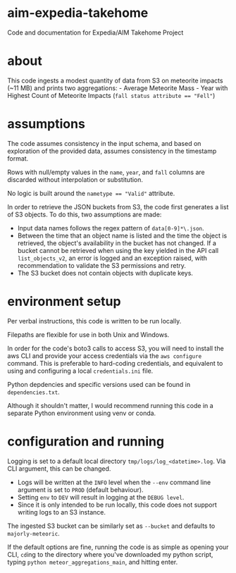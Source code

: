 # aim-expedia-takehome

Code and documentation for Expedia/AIM Takehome Project

# about

This code ingests a modest quantity of data from S3 on meteorite impacts (\~11 MB) and prints two aggregations:
	- Average Meteorite Mass
	- Year with Highest Count of Meteorite Impacts (`fall status attribute == "Fell"`)

# assumptions

The code assumes consistency in the input schema, and based on exploration of the provided data, assumes consistency in the timestamp format.

Rows with null/empty values in the `name`, `year`, and `fall` columns are discarded without interpolation or substitution.

No logic is built around the `nametype == "Valid"` attribute.

In order to retrieve the JSON buckets from S3, the code first generates a list of S3 objects. To do this, two assumptions are made:
- Input data names follows the regex pattern of `data[0-9]*\.json`.
- Between the time that an object name is listed and the time the object is retrieved, the object's availability in the bucket has not changed. If a bucket cannot be retrieved when using the key yielded in the API call `list_objects_v2`, an error is logged and an exception raised, with recommendation to validate the S3 permissions and retry.
- The S3 bucket does not contain objects with duplicate keys.

# environment setup

Per verbal instructions, this code is written to be run locally.

Filepaths are flexible for use in both Unix and Windows.

In order for the code's boto3 calls to access S3, you will need to install the aws CLI and provide your access credentials via the `aws configure` command.
	This is preferable to hard-coding credentials, and equivalent to using and configuring a local `credentials.ini` file.

Python depdencies and specific versions used can be found in `dependencies.txt`.

Although it shouldn't matter, I would recommend running this code in a separate Python environment using venv or conda.

# configuration and running

Logging is set to a default local directory `tmp/logs/log_<datetime>.log`. Via CLI argument, this can be changed.
- Logs will be written at the `INFO` level when the `--env` command line argument is set to `PROD` (default behaviour).
- Setting `env` to `DEV` will result in logging at the `DEBUG level`.
- Since it is only intended to be run locally, this code does not support writing logs to an S3 instance.

The ingested S3 bucket can be similarly set as `--bucket` and defaults to `majorly-meteoric`.

If the default options are fine, running the code is as simple as opening your CLI, `cd`ing to the directory where you've downloaded my python script, typing `python meteor_aggregations_main`, and hitting enter.